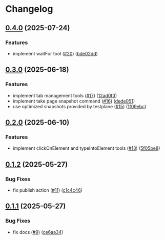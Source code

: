 # Changelog

## [0.4.0](https://github.com/gemini-testing/testplane-mcp/compare/v0.3.0...v0.4.0) (2025-07-24)


### Features

* implement waitFor tool ([#20](https://github.com/gemini-testing/testplane-mcp/issues/20)) ([bde02dd](https://github.com/gemini-testing/testplane-mcp/commit/bde02ddc30246035dc9f35acaa02e986c0f495db))

## [0.3.0](https://github.com/gemini-testing/testplane-mcp/compare/v0.2.0...v0.3.0) (2025-06-18)


### Features

* implement tab management tools ([#17](https://github.com/gemini-testing/testplane-mcp/issues/17)) ([12ad0f3](https://github.com/gemini-testing/testplane-mcp/commit/12ad0f3ee481bb803a71b643a1cd3951daf512fb))
* implement take page snapshot command ([#16](https://github.com/gemini-testing/testplane-mcp/issues/16)) ([dede051](https://github.com/gemini-testing/testplane-mcp/commit/dede051a3da90e2eba3ff379f316c770ad592eee))
* use optimized snapshots provided by testplane ([#15](https://github.com/gemini-testing/testplane-mcp/issues/15)) ([1f09ebc](https://github.com/gemini-testing/testplane-mcp/commit/1f09ebccf85bae614c66c947295d5cc6b826e108))

## [0.2.0](https://github.com/gemini-testing/testplane-mcp/compare/v0.1.2...v0.2.0) (2025-06-10)


### Features

* implement clickOnElement and typeIntoElement tools ([#13](https://github.com/gemini-testing/testplane-mcp/issues/13)) ([5f05be8](https://github.com/gemini-testing/testplane-mcp/commit/5f05be8ba5bc8a658985b472d7c9610f51925e2f))

## [0.1.2](https://github.com/gemini-testing/testplane-mcp/compare/v0.1.1...v0.1.2) (2025-05-27)


### Bug Fixes

* fix publish action ([#11](https://github.com/gemini-testing/testplane-mcp/issues/11)) ([c1c4c46](https://github.com/gemini-testing/testplane-mcp/commit/c1c4c46ae64ef9b91d40b4065e8053e787b71e3c))

## [0.1.1](https://github.com/gemini-testing/testplane-mcp/compare/v0.1.0...v0.1.1) (2025-05-27)


### Bug Fixes

* fix docs ([#9](https://github.com/gemini-testing/testplane-mcp/issues/9)) ([ce6aa34](https://github.com/gemini-testing/testplane-mcp/commit/ce6aa34cec7d1e85f1f888f0b7b452e3c0596cd5))
